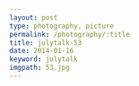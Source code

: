 ```yaml
---
layout: post
type: photography, picture
permalink: /photography/:title
title: julytalk-53
date: 2014-01-16
keyword: julytalk
imgpath: 53.jpg
---
```



